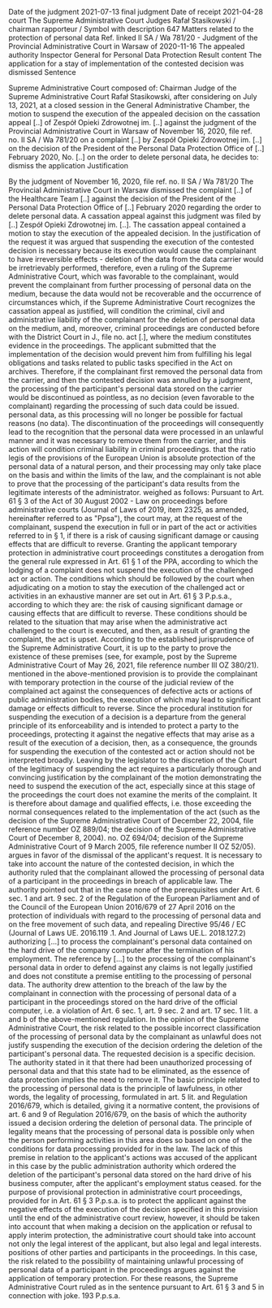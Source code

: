 Date of the judgment
2021-07-13
final judgment
Date of receipt
2021-04-28
court
The Supreme Administrative Court
Judges
Rafał Stasikowski / chairman rapporteur /
Symbol with description
647 Matters related to the protection of personal data
Ref. linked
II SA / Wa 781/20 - Judgment of the Provincial Administrative Court in Warsaw of 2020-11-16
The appealed authority
Inspector General for Personal Data Protection
Result content
The application for a stay of implementation of the contested decision was dismissed
Sentence

Supreme Administrative Court composed of: Chairman Judge of the Supreme Administrative Court Rafał Stasikowski, after considering on July 13, 2021, at a closed session in the General Administrative Chamber, the motion to suspend the execution of the appealed decision on the cassation appeal \[..\] of Zespół Opieki Zdrowotnej im. \[..\] against the judgment of the Provincial Administrative Court in Warsaw of November 16, 2020, file ref. no. II SA / Wa 781/20 on a complaint \[..\] by Zespół Opieki Zdrowotnej im. \[..\] on the decision of the President of the Personal Data Protection Office of \[..\] February 2020, No. \[..\] on the order to delete personal data, he decides to: dismiss the application
Justification

By the judgment of November 16, 2020, file ref. no. II SA / Wa 781/20 The Provincial Administrative Court in Warsaw dismissed the complaint \[..\] of the Healthcare Team \[..\] against the decision of the President of the Personal Data Protection Office of \[..\] February 2020 regarding the order to delete personal data. A cassation appeal against this judgment was filed by \[..\] Zespół Opieki Zdrowotnej im. \[..\]. The cassation appeal contained a motion to stay the execution of the appealed decision. In the justification of the request it was argued that suspending the execution of the contested decision is necessary because its execution would cause the complainant to have irreversible effects - deletion of the data from the data carrier would be irretrievably performed, therefore, even a ruling of the Supreme Administrative Court, which was favorable to the complainant, would prevent the complainant from further processing of personal data on the medium, because the data would not be recoverable and the occurrence of circumstances which, if the Supreme Administrative Court recognizes the cassation appeal as justified, will condition the criminal, civil and administrative liability of the complainant for the deletion of personal data on the medium, and, moreover, criminal proceedings are conducted before with the District Court in J., file no. act \[.\], where the medium constitutes evidence in the proceedings. The applicant submitted that the implementation of the decision would prevent him from fulfilling his legal obligations and tasks related to public tasks specified in the Act on archives. Therefore, if the complainant first removed the personal data from the carrier, and then the contested decision was annulled by a judgment, the processing of the participant's personal data stored on the carrier would be discontinued as pointless, as no decision (even favorable to the complainant) regarding the processing of such data could be issued. personal data, as this processing will no longer be possible for factual reasons (no data). The discontinuation of the proceedings will consequently lead to the recognition that the personal data were processed in an unlawful manner and it was necessary to remove them from the carrier, and this action will condition criminal liability in criminal proceedings. that the ratio legis of the provisions of the European Union is absolute protection of the personal data of a natural person, and their processing may only take place on the basis and within the limits of the law, and the complainant is not able to prove that the processing of the participant's data results from the legitimate interests of the administrator. weighed as follows: Pursuant to Art. 61 § 3 of the Act of 30 August 2002 - Law on proceedings before administrative courts (Journal of Laws of 2019, item 2325, as amended, hereinafter referred to as "Ppsa"), the court may, at the request of the complainant, suspend the execution in full or in part of the act or activities referred to in § 1, if there is a risk of causing significant damage or causing effects that are difficult to reverse. Granting the applicant temporary protection in administrative court proceedings constitutes a derogation from the general rule expressed in Art. 61 § 1 of the PPA, according to which the lodging of a complaint does not suspend the execution of the challenged act or action. The conditions which should be followed by the court when adjudicating on a motion to stay the execution of the challenged act or activities in an exhaustive manner are set out in Art. 61 § 3 P.p.s.a., according to which they are: the risk of causing significant damage or causing effects that are difficult to reverse. These conditions should be related to the situation that may arise when the administrative act challenged to the court is executed, and then, as a result of granting the complaint, the act is upset. According to the established jurisprudence of the Supreme Administrative Court, it is up to the party to prove the existence of these premises (see, for example, post by the Supreme Administrative Court of May 26, 2021, file reference number III OZ 380/21). mentioned in the above-mentioned provision is to provide the complainant with temporary protection in the course of the judicial review of the complained act against the consequences of defective acts or actions of public administration bodies, the execution of which may lead to significant damage or effects difficult to reverse. Since the procedural institution for suspending the execution of a decision is a departure from the general principle of its enforceability and is intended to protect a party to the proceedings, protecting it against the negative effects that may arise as a result of the execution of a decision, then, as a consequence, the grounds for suspending the execution of the contested act or action should not be interpreted broadly. Leaving by the legislator to the discretion of the Court of the legitimacy of suspending the act requires a particularly thorough and convincing justification by the complainant of the motion demonstrating the need to suspend the execution of the act, especially since at this stage of the proceedings the court does not examine the merits of the complaint. It is therefore about damage and qualified effects, i.e. those exceeding the normal consequences related to the implementation of the act (such as the decision of the Supreme Administrative Court of December 22, 2004, file reference number OZ 889/04; the decision of the Supreme Administrative Court of December 8, 2004). no. OZ 694/04; decision of the Supreme Administrative Court of 9 March 2005, file reference number II OZ 52/05). argues in favor of the dismissal of the applicant's request. It is necessary to take into account the nature of the contested decision, in which the authority ruled that the complainant allowed the processing of personal data of a participant in the proceedings in breach of applicable law. The authority pointed out that in the case none of the prerequisites under Art. 6 sec. 1 and art. 9 sec. 2 of the Regulation of the European Parliament and of the Council of the European Union 2016/679 of 27 April 2016 on the protection of individuals with regard to the processing of personal data and on the free movement of such data, and repealing Directive 95/46 / EC (Journal of Laws UE. 2016.119 .1. And Journal of Laws UE.L. 2018.127.2) authorizing \[...\] to process the complainant's personal data contained on the hard drive of the company computer after the termination of his employment. The reference by \[...\] to the processing of the complainant's personal data in order to defend against any claims is not legally justified and does not constitute a premise entitling to the processing of personal data. The authority drew attention to the breach of the law by the complainant in connection with the processing of personal data of a participant in the proceedings stored on the hard drive of the official computer, i.e. a violation of Art. 6 sec. 1, art. 9 sec. 2 and art. 17 sec. 1 lit. a and b of the above-mentioned regulation. In the opinion of the Supreme Administrative Court, the risk related to the possible incorrect classification of the processing of personal data by the complainant as unlawful does not justify suspending the execution of the decision ordering the deletion of the participant's personal data. The requested decision is a specific decision. The authority stated in it that there had been unauthorized processing of personal data and that this state had to be eliminated, as the essence of data protection implies the need to remove it. The basic principle related to the processing of personal data is the principle of lawfulness, in other words, the legality of processing, formulated in art. 5 lit. and Regulation 2016/679, which is detailed, giving it a normative content, the provisions of art. 6 and 9 of Regulation 2016/679, on the basis of which the authority issued a decision ordering the deletion of personal data. The principle of legality means that the processing of personal data is possible only when the person performing activities in this area does so based on one of the conditions for data processing provided for in the law. The lack of this premise in relation to the applicant's actions was accused of the applicant in this case by the public administration authority which ordered the deletion of the participant's personal data stored on the hard drive of his business computer, after the applicant's employment status ceased. for the purpose of provisional protection in administrative court proceedings, provided for in Art. 61 § 3 P.p.s.a. is to protect the applicant against the negative effects of the execution of the decision specified in this provision until the end of the administrative court review, however, it should be taken into account that when making a decision on the application or refusal to apply interim protection, the administrative court should take into account not only the legal interest of the applicant, but also legal and legal interests. positions of other parties and participants in the proceedings. In this case, the risk related to the possibility of maintaining unlawful processing of personal data of a participant in the proceedings argues against the application of temporary protection. For these reasons, the Supreme Administrative Court ruled as in the sentence pursuant to Art. 61 § 3 and 5 in connection with joke. 193 P.p.s.a.
